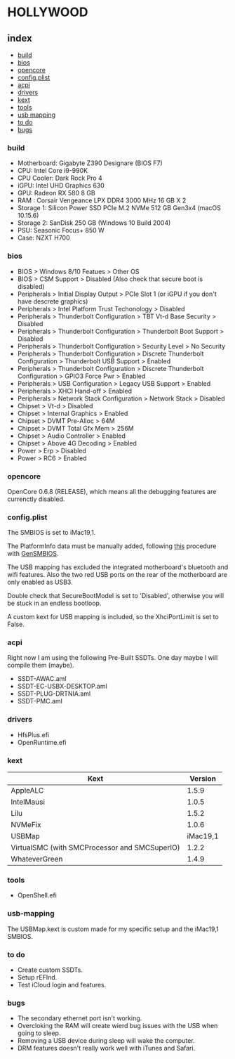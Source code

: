 # HOLLYWOOD

## index

* [build](#build)
* [bios](#bios)
* [opencore](#opencore)
* [config.plist](#config.plist)
* [acpi](#acpi)
* [drivers](#drivers)
* [kext](#kext)
* [tools](#tools)
* [usb mapping](#usb-mapping)
* [to do](#to-do)
* [bugs](#bugs)

### build

- Motherboard: Gigabyte Z390 Designare (BIOS F7)
- CPU: Intel Core i9-990K
- CPU Cooler: Dark Rock Pro 4
- iGPU: Intel UHD Graphics 630
- GPU: Radeon RX 580 8 GB
- RAM : Corsair Vengeance LPX DDR4 3000 MHz 16 GB X 2
- Storage 1: Silicon Power SSD PCIe M.2 NVMe 512 GB Gen3x4 (macOS 10.15.6)
- Storage 2: SanDisk 250 GB (Windows 10 Build 2004)
- PSU: Seasonic Focus+ 850 W
- Case: NZXT H700

### bios

- BIOS > Windows 8/10 Featues > Other OS
- BIOS > CSM Support > Disabled (Also check that secure boot is disabled)
- Peripherals > Initial Display Output > PCIe Slot 1 (or iGPU if you don't have descrete graphics)
- Peripherals > Intel Platform Trust Techonology > Disabled
- Peripherals > Thunderbolt Configuration > TBT Vt-d Base Security > Disabled
- Peripherals > Thunderbolt Configuration > Thunderbolt Boot Support > Disabled
- Peripherals > Thunderbolt Configuration > Security Level > No Security
- Peripherals > Thunderbolt Configuration > Discrete Thunderbolt Configuration > Thunderbolt USB Support > Enabled
- Peripherals > Thunderbolt Configuration > Discrete Thunderbolt Configuration > GPIO3 Force Pwr > Enabled
- Peripherals > USB Configuration > Legacy USB Support > Enabled
- Peripherals > XHCI Hand-off > Enabled
- Peripherals > Network Stack Configuration > Network Stack > Disabled
- Chipset > Vt-d > Disabled
- Chipset > Internal Graphics > Enabled
- Chipset > DVMT Pre-Alloc > 64M
- Chipset > DVMT Total Gfx Mem > 256M
- Chipset > Audio Controller > Enabled
- Chipset > Above 4G Decoding > Enabled
- Power > Erp > Disabled
- Power > RC6 > Enabled

### opencore

OpenCore 0.6.8 (RELEASE), which means all the debugging features are currenctly disabled.

### config.plist

The SMBIOS is set to iMac19,1.

The PlatformInfo data must be manually added, following [this](https://dortania.github.io/OpenCore-Install-Guide/config.plist/coffee-lake.html#platforminfo) procedure with [GenSMBIOS](https://github.com/corpnewt/GenSMBIOS).

The USB mapping has excluded the integrated motherboard's bluetooth and wifi features. Also the two red USB ports on the rear of the motherboard are only enabled as USB3.

Double check that SecureBootModel is set to 'Disabled', otherwise you will be stuck in an endless bootloop.

A custom kext for USB mapping is included, so the XhciPortLimit is set to False.

### acpi

Right now I am using the following Pre-Built SSDTs. One day maybe I will compile them (maybe).

* SSDT-AWAC.aml
* SSDT-EC-USBX-DESKTOP.aml
* SSDT-PLUG-DRTNIA.aml
* SSDT-PMC.aml

### drivers

* HfsPlus.efi
* OpenRuntime.efi

### kext

| Kext                                          | Version  |
| --------------------------------------------- | -------- |
| AppleALC                                      | 1.5.9    |
| IntelMausi                                    | 1.0.5    |
| Lilu                                          | 1.5.2    |
| NVMeFix                                       | 1.0.6    |
| USBMap                                        | iMac19,1 |
| VirtualSMC (with SMCProcessor and SMCSuperIO) | 1.2.2    |
| WhateverGreen                                 | 1.4.9    |

### tools

* OpenShell.efi

### usb-mapping

The USBMap.kext is custom made for my specific setup and the iMac19,1 SMBIOS.

### to do

* Create custom SSDTs.
* Setup rEFInd.
* Test iCloud login and features.

### bugs

* The secondary ethernet port isn't working.
* Overcloking the RAM will create wierd bug issues with the USB when going to sleep.
* Removing a USB device during sleep will wake the computer.
* DRM features doesn't really work well with iTunes and Safari.
